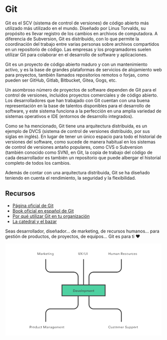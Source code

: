 # Git

Git es el SCV (sistema de control de versiones) de código abierto más utilizado más utilizado en el mundo. Diseñado por Linus Torvalds, su propósito es llevar registro de los cambios en archivos de computadora. A diferencia de Subversion, Git es distribuido, con lo que permite la coordinación del trabajo entre varias personas sobre archivos compartidos en un repositorio de código. Las empresas y los programadores suelen utilizar Git para colaborar en el desarrollo de software y aplicaciones.

Git es un proyecto de código abierto maduro y con un mantenimiento activo, y es la base de grandes plataformas de servicios de alojamiento web para proyectos, también llamados repositorios remotos o forjas, como pueden ser GitHub, Gitlab, Bitbucket, Gitea, Gogs, etc.

Un asombroso número de proyectos de software dependen de Git para el control de versiones, incluidos proyectos comerciales y de código abierto. Los desarrolladores que han trabajado con Git cuentan con una buena representación en la base de talentos disponibles para el desarrollo de software, y este sistema funciona a la perfección en una amplia variedad de sistemas operativos e IDE (entornos de desarrollo integrados).

Como se ha mencionado, Git tiene una arquitectura distribuida, es un ejemplo de DVCS (sistema de control de versiones distribuido, por sus siglas en inglés). En lugar de tener un único espacio para todo el historial de versiones del software, como sucede de manera habitual en los sistemas de control de versiones antaño populares, como CVS o Subversion (también conocido como SVN), en Git, la copia de trabajo del código de cada desarrollador es también un repositorio que puede albergar el historial completo de todos los cambios.

Además de contar con una arquitectura distribuida, Git se ha diseñado teniendo en cuenta el rendimiento, la seguridad y la flexibilidad.

## Recursos
- [Página oficial de Git](https://git-scm.com/)
- [Book oficial en español de Git](https://git-scm.com/book/es/v2)
- [Por qué utilizar Git en tu organización](https://www.atlassian.com/es/git/tutorials/why-git) 
- [La catedral y el bazar](https://github.com/prefapp/formacion/blob/master/cursos/git/_media/02_hands_on/catedralbazar.pdf)
  
Seas desarrollador, diseñador... de marketing, de recursos humanos... para gestión de productos, de proyectos, de equipos... Git es para ti ❤️

<div style="text-align: center;">
  <div style="margin: 0 auto">

![](../_media/README/development_git.png)

  </div>
</div>
